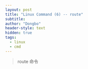 ```yaml
---
layout: post
title: "Linux Command (6) -- route"
subtitle: 
author: "Dongbo"
header-style: text
hidden: true
tags:
  - linux
  - cmd
---
```


> route 命令